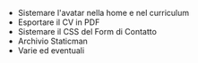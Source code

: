 - Sistemare l'avatar nella home e nel curriculum
- Esportare il CV in PDF
- Sistemare il CSS del Form di Contatto
- Archivio Staticman
- Varie ed eventuali
